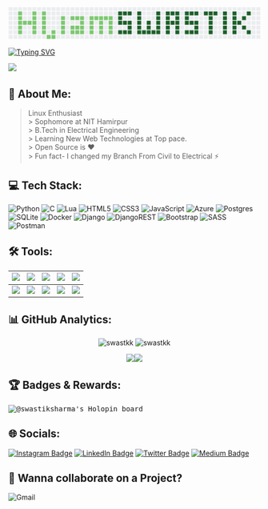 ![screenshot](githubContriStyleName.jpg)

[![Typing SVG](https://readme-typing-svg.herokuapp.com/?lines=I+am+Swastik+Sharma;Student+at+NIT+Hamirpur)](https://git.io/typing-svg)

![](https://komarev.com/ghpvc/?username=swastkk&style=for-the-badge) 

## 💫 About Me:

> Linux Enthusiast<br>>  Sophomore at NIT Hamirpur<br>> B.Tech in Electrical Engineering<br>> Learning New Web Technologies at Top pace.<br>> Open Source is  ❤️<br>>  Fun fact- I changed my Branch From Civil to Electrical ⚡

## 💻 Tech Stack:
![Python](https://img.shields.io/badge/python-3670A0?style=for-the-badge&logo=python&logoColor=ffdd54) ![C](https://img.shields.io/badge/c-%2300599C.svg?style=for-the-badge&logo=c&logoColor=white) ![Lua](https://img.shields.io/badge/lua-%232C2D72.svg?style=for-the-badge&logo=lua&logoColor=white) ![HTML5](https://img.shields.io/badge/html5-%23E34F26.svg?style=for-the-badge&logo=html5&logoColor=white) ![CSS3](https://img.shields.io/badge/css3-%231572B6.svg?style=for-the-badge&logo=css3&logoColor=white) ![JavaScript](https://img.shields.io/badge/javascript-%23323330.svg?style=for-the-badge&logo=javascript&logoColor=%23F7DF1E) ![Azure](https://img.shields.io/badge/azure-%230072C6.svg?style=for-the-badge&logo=azure-devops&logoColor=white) ![Postgres](https://img.shields.io/badge/postgres-%23316192.svg?style=for-the-badge&logo=postgresql&logoColor=white) ![SQLite](https://img.shields.io/badge/sqlite-%2307405e.svg?style=for-the-badge&logo=sqlite&logoColor=white) ![Docker](https://img.shields.io/badge/docker-%230db7ed.svg?style=for-the-badge&logo=docker&logoColor=white) ![Django](https://img.shields.io/badge/django-%23092E20.svg?style=for-the-badge&logo=django&logoColor=white) ![DjangoREST](https://img.shields.io/badge/DJANGO-REST-ff1709?style=for-the-badge&logo=django&logoColor=white&color=ff1709&labelColor=gray) ![Bootstrap](https://img.shields.io/badge/bootstrap-%23563D7C.svg?style=for-the-badge&logo=bootstrap&logoColor=white) ![SASS](https://img.shields.io/badge/SASS-hotpink.svg?style=for-the-badge&logo=SASS&logoColor=white) ![Postman](https://img.shields.io/badge/Postman-FF6C37?style=for-the-badge&logo=postman&logoColor=white)

## 🛠️ Tools:
|![](https://img.shields.io/badge/-Python-black?logo=python&style=plastic)|![](https://img.shields.io/badge/-TensorFlow-black?logo=tensorflow&style=plastic)|![](https://img.shields.io/badge/-GCP-black?logo=googlecloud&style=plastic)|![](https://img.shields.io/badge/-Azure-black?logo=microsoftazure&style=plastic)|![](https://img.shields.io/badge/-Kubernetes-black?logo=kubernetes&style=plastic)| 
 |---|---|---|---|---| 
 |![](https://img.shields.io/badge/-Android-black?logo=android&style=plastic)|![](https://img.shields.io/badge/-Javascript-black?logo=javascript&style=plastic)|![](https://img.shields.io/badge/-Node-black?logo=nodedotjs&style=plastic)|![](https://img.shields.io/badge/-C++-black?logo=cplusplus&style=plastic)|![](https://img.shields.io/badge/-Arduino-black?logo=arduino&style=plastic)|




<!-- ## WakaTime Stats:
<img

  src="https://github.com/swastkk/swastkk/blob/main/images/stat.svg"

  alt="Swastik WakaTime Activity"

/> -->

## 📊 GitHub Analytics:

<p align="center">
    <img src="https://github-readme-stats.vercel.app/api?username=swastkk&show_icons=true&theme=radical" alt="swastkk" style="width:45%;"/>
    <img src="https://github-readme-streak-stats.herokuapp.com/?user=swastkk&layout=compact&theme=radical" alt="swastkk" style="width:45%;"/>
</p>
<p align="center">
<img src="http://github-profile-summary-cards.vercel.app/api/cards/repos-per-language?username=swastkk&theme=radical" style="width: 25%;" /><img src="http://github-profile-summary-cards.vercel.app/api/cards/productive-time?username=swastkk&theme=radical&utcOffset=8"  style="width: 25%;" />
</p>

## 🏆 Badges & Rewards:

<kbd>![@swastiksharma's Holopin board](https://holopin.me/swastiksharma)</kbd>


## 🌐 Socials:
[![Instagram Badge](https://img.shields.io/badge/Instagram-E4405F?logo=instagram&logoColor=fff&style=for-the-badge)](https://instagram.com/swastik.sharmaa) [![LinkedIn Badge](https://img.shields.io/badge/LinkedIn-0A66C2?logo=linkedin&logoColor=fff&style=for-the-badge)](https://linkedin.com/in/swastkk) [![Twitter Badge](https://img.shields.io/badge/Twitter-1DA1F2?logo=twitter&logoColor=fff&style=for-the-badge)](https://twitter.com/swastik_sharmaa) [![Medium Badge](https://img.shields.io/badge/Medium-000?logo=medium&logoColor=fff&style=for-the-badge)](https://medium.com/@swastik.sharma)
## 🤝 Wanna collaborate on a Project?
<a href="mailto:swastkk@gmail.com"><img alt="Gmail" src="https://img.shields.io/badge/Gmail-D14836?style=for-the-badge&logo=gmail&logoColor=white" style="position: absolute;" /></a>
